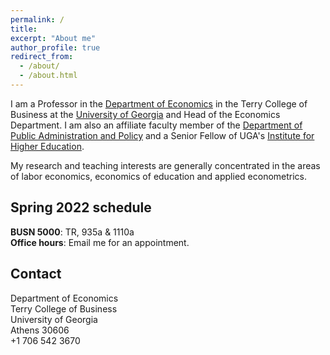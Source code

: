 ```yaml
---
permalink: /
title:
excerpt: "About me" 
author_profile: true
redirect_from: 
  - /about/
  - /about.html
---
```


I am a Professor in the [Department of Economics](https://www.terry.uga.edu/economics/index.php) in the Terry College of Business at the [University of Georgia](https://www.uga.edu/) and Head of the Economics Department.  I am also an affiliate faculty member of the [Department of Public Administration and Policy](https://spia.uga.edu/departments-centers/padp/) and a Senior Fellow of UGA's [Institute for Higher Education](https://ihe.uga.edu/).

My research and teaching interests are generally concentrated in the areas of labor economics, economics of education and applied econometrics.

## Spring 2022 schedule

**BUSN 5000**: TR, 935a & 1110a\
**Office hours**: Email me for an appointment.

## Contact

Department of Economics\
Terry College of Business\
University of Georgia\
Athens 30606\
+1 706 542 3670
